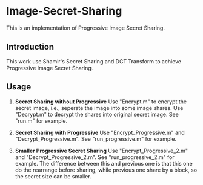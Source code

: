 # Image-Secret-Sharing

This is an implementation of Progressive Image Secret Sharing.

## Introduction

This work use Shamir's Secret Sharing and DCT Transform to achieve Progressive Image Secret Sharing.

## Usage

1. **Secret Sharing without Progressive**
  Use "Encrypt.m" to encrypt the secret image, i.e., seperate the image into some image shares.
  Use "Decrypt.m" to decrypt the shares into original secret image.
  See "run.m" for example.

2. **Secret Sharing with Progressive**
  Use "Encrypt_Progressive.m" and "Decrypt_Progressive.m".
  See "run_progressive.m" for example.

3. **Smaller Progressive Secret Sharing**
  Use "Encrypt_Progressive_2.m" and "Decrypt_Progressive_2.m".
  See "run_progressive_2.m" for example.
  The difference between this and previous one is that this one do the rearrange before sharing, while previous one share by a block, so the secret size can be smaller.

